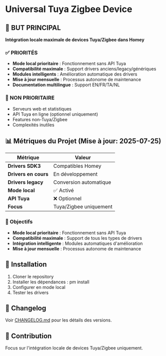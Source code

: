 # Universal Tuya Zigbee Device

## 🎯 BUT PRINCIPAL
**Intégration locale maximale de devices Tuya/Zigbee dans Homey**

### ✅ PRIORITÉS
- **Mode local prioritaire** : Fonctionnement sans API Tuya
- **Compatibilité maximale** : Support drivers anciens/legacy/génériques
- **Modules intelligents** : Amélioration automatique des drivers
- **Mise à jour mensuelle** : Processus autonome de maintenance
- **Documentation multilingue** : Support EN/FR/TA/NL

### 🚫 NON PRIORITAIRE
- Serveurs web et statistiques
- API Tuya en ligne (optionnel uniquement)
- Features non-Tuya/Zigbee
- Complexités inutiles

## 📊 Métriques du Projet (Mise à jour: 2025-07-25)

| Métrique | Valeur |
|----------|--------|
| **Drivers SDK3** | Compatibles Homey |
| **Drivers en cours** | En développement |
| **Drivers legacy** | Conversion automatique |
| **Mode local** | ✅ Activé |
| **API Tuya** | ❌ Optionnel |
| **Focus** | Tuya/Zigbee uniquement |

### 🎯 Objectifs
- **Mode local prioritaire** : Fonctionnement sans API Tuya
- **Compatibilité maximale** : Support de tous les types de drivers
- **Intégration intelligente** : Modules automatiques d'amélioration
- **Mise à jour mensuelle** : Processus autonome de maintenance

## 🚀 Installation

1. Cloner le repository
2. Installer les dépendances : 
pm install
3. Configurer en mode local
4. Tester les drivers

## 📝 Changelog

Voir [CHANGELOG.md](CHANGELOG.md) pour les détails des versions.

## 🤝 Contribution

Focus sur l'intégration locale de devices Tuya/Zigbee uniquement.
